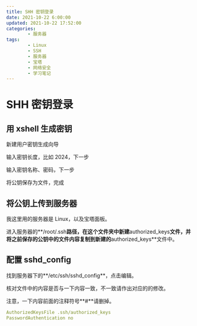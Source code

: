 ```yaml
---
title: SHH 密钥登录
date: 2021-10-22 6:00:00
updated: 2021-10-22 17:52:00
categories:
        - 服务器
tags:
        - Linux
        - SSH
        - 服务器
        - 宝塔
        - 网络安全
        - 学习笔记
---
```

# SHH 密钥登录

## 用 xshell 生成密钥

新建用户密钥生成向导

输入密钥长度，比如 2024，下一步

输入密钥名称、密码，下一步

将公钥保存为文件，完成

## 将公钥上传到服务器

我这里用的服务器是 Linux，以及宝塔面板。

进入服务器的**/root/.ssh**路径，在这个文件夹中新建**authorized_keys**文件，并将之前保存的公钥中的文件内容复制到新建的**authorized_keys**文件中。

## 配置 sshd_config

找到服务器下的**/etc/ssh/sshd_config**，点击编辑。

核对文件中的内容是否与一下内容一致，不一致请作出对应的的修改。

注意，一下内容前面的注释符号**#**请删掉。

```yaml
AuthorizedKeysFile .ssh/authorized_keys
PasswordAuthentication no
```

